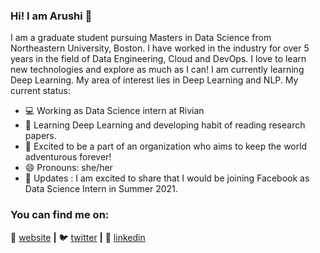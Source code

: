 ### Hi! I am Arushi 👋

I am a graduate student pursuing Masters in Data Science from Northeastern University, Boston. I have worked in the industry for over 5 years in the field of Data Engineering, Cloud and DevOps. I love to learn new technologies and explore as much as I can! I am currently learning Deep Learning. My area of interest lies in Deep Learning and NLP. My current status:

- 💻 Working as Data Science intern at Rivian
- 🧠 Learning Deep Learning and developing habit of reading research papers.
- 👯 Excited to be a part of an organization who aims to keep the world adventurous forever!
- 😄 Pronouns: she/her
- 👩‍ Updates : I am excited to share that I would be joining Facebook as Data Science Intern in Summer 2021.
 
### You can find me on:
🏡 [website][website] **|** 
🐦 [twitter][twitter] **|** 
👔 [linkedin][linkedin]


[banner]: https://raw.githubusercontent.com/bradgarropy/bradgarropy/master/banner.png
[website]: https://arushi04.github.io
[twitter]: https://twitter.com/arushi04_
[linkedin]: https://linkedin.com/in/Arushi04

